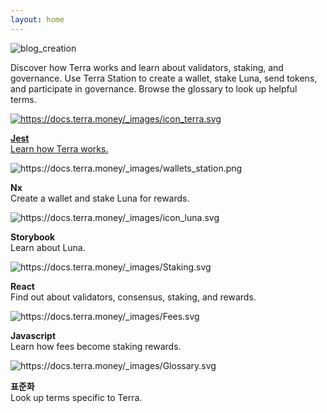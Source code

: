 ```yaml
---
layout: home
---
```


![blog_creation](https://img.shields.io/badge/blog_creation-2022_05_11-blue.svg)

Discover how Terra works and learn about validators, staking, and governance. Use Terra Station to create a wallet, stake Luna, send tokens, and participate in governance. Browse the glossary to look up helpful terms.

<div class="sd-container-fluid ">
    <div class="docutils">
        <a class="docutil" href="protocol.html">
            <div class="sd-card">
                <div class="sd-card-body">
                    <img alt="https://docs.terra.money/_images/icon_terra.svg" class="sd-width-auto" src="https://docs.terra.money/_images/icon_terra.svg">
                    <p class="sd-card-text">
                        <strong>Jest</strong><br>
                        Learn how Terra works.
                    </p>
                </div>
            </div>
        </a>
        <div class="docutil">
            <div class="sd-card">
                <div class="sd-card-body">
                    <img alt="https://docs.terra.money/_images/wallets_station.png" class="sd-width-auto sd-pb-2 sd-animate-grow50-rot20" src="https://docs.terra.money/_images/wallets_station.png">
                    <p class="sd-card-text">
                        <strong>Nx</strong><br>
                        Create a wallet and stake Luna for rewards.
                    </p>
                </div>
                <a class="sd-stretched-link" href="terra-station/README.html"></a>
            </div>
        </div>
        <div class="docutil">
            <div class="sd-card">
                <div class="sd-card-body">
                    <img alt="https://docs.terra.money/_images/icon_luna.svg" class="sd-width-auto" src="https://docs.terra.money/_images/icon_luna.svg">
                    <p class="sd-card-text">
                        <strong>Storybook</strong><br>
                        Learn about Luna.
                    </p>
                </div>
            <a class="sd-stretched-link" href="protocol.html"></a></div>
        </div>
        <div class="docutil">
            <div class="sd-card">
                <div class="sd-card-body">
                    <img alt="https://docs.terra.money/_images/Staking.svg" class="sd-width-auto" src="https://docs.terra.money/_images/Staking.svg">
                    <p class="sd-card-text">
                        <strong>React</strong><br>
                        Find out about validators, consensus, staking, and rewards.
                    </p>
                </div>
                <a class="sd-stretched-link" href="protocol.html#validators"></a>
            </div>
        </div>
        <div class="docutil">
            <div class="sd-card">
                <div class="sd-card-body">
                    <img alt="https://docs.terra.money/_images/Fees.svg" class="sd-width-auto" src="https://docs.terra.money/_images/Fees.svg">
                    <p class="sd-card-text">
                        <strong>Javascript</strong><br>
                        Learn how fees become staking rewards.
                    </p>
                </div>
                <a class="sd-stretched-link" href="fees.html"></a>
            </div>
        </div>
        <div class="docutil">
            <div class="sd-card">
                <div class="sd-card-body">
                    <img alt="https://docs.terra.money/_images/Glossary.svg" class="sd-width-auto" src="https://docs.terra.money/_images/Glossary.svg">
                    <p class="sd-card-text">
                        <strong>표준화</strong><br>
                        Look up terms specific to Terra.
                    </p>
                </div>
                <a class="sd-stretched-link" href="glossary.html"></a>
            </div>
        </div>
    </div>
</div>